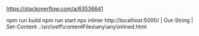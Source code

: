 https://stackoverflow.com/a/63536641

npm run build
npm run start
npx inliner http://localhost:5000/ | Out-String | Set-Content ..\src\veff\contentFiles\any\any\inlined.html


